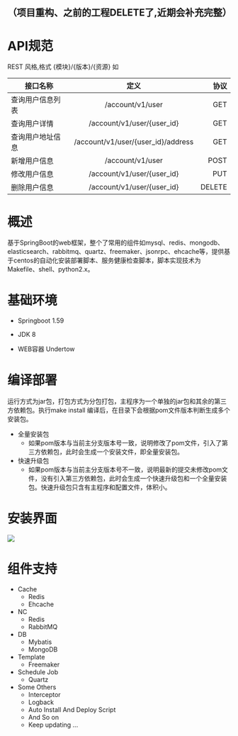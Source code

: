（项目重构、之前的工程DELETE了,近期会补充完整）
--- 
# API规范
REST 风格,格式 {模块}/{版本}/{资源} 如

| 接口名称      | 定义       | 协议  |
| ------------- |:-------------:| -----:|
| 查询用户信息列表      |  /account/v1/user | GET
| 查询用户详情      |  /account/v1/user/{user_id} | GET| 
| 查询用户地址信息      |  /account/v1/user/{user_id}/address | GET| 
| 新增用户信息 | /account/v1/user    |    POST |
| 修改用户信息 | /account/v1/user/{user_id}    |    PUT |
| 删除用户信息 | /account/v1/user/{user_id}    |    DELETE |





# 概述
  基于SpringBoot的web框架，整个了常用的组件如mysql、redis、mongodb、elasticsearch、rabbitmq、quartz、freemaker、jsonrpc、ehcache等，提供基于centos的自动化安装部署脚本、服务健康检查脚本，脚本实现技术为Makefile、shell、python2.x。
  
# 基础环境 
- Springboot 1.59

- JDK 8

- WEB容器 Undertow

# 编译部署 
运行方式为jar包，打包方式为分包打包，主程序为一个单独的jar包和其余的第三方依赖包。执行make install 编译后，在目录下会根据pom文件版本判断生成多个安装包。

- 全量安装包 
    - 如果pom版本与当前主分支版本号一致，说明修改了pom文件，引入了第三方依赖包，此时会生成一个安装文件，即全量安装包。
- 快速升级包
    - 如果pom版本与当前主分支版本号不一致，说明最新的提交未修改pom文件，没有引入第三方依赖包，此时会生成一个快速升级包和一个全量安装包。快速升级包只含有主程序和配置文件，体积小。

# 安装界面
![](http://imaginary1.cn/install-new.png)


# 组件支持 
- Cache
  - Redis
  - Ehcache
- NC
  - Redis
  - RabbitMQ    
- DB
  - Mybatis
  - MongoDB
- Template
  - Freemaker
- Schedule Job
  - Quartz
- Some Others
  - Interceptor
  - Logback
  - Auto Install And Deploy Script
  - And So on
  - Keep updating ... 
 
